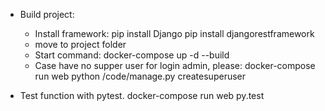 + Build project:

    - Install framework:
        pip install Django
        pip install djangorestframework
    - move to project folder
    - Start command:
        docker-compose up -d --build
    - Case have no supper user for login admin, please:
        docker-compose run web python /code/manage.py createsuperuser


+ Test function with pytest.
    docker-compose run web py.test